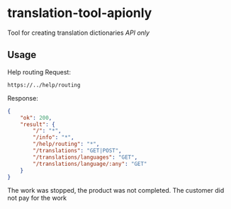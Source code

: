 # translation-tool-apionly
Tool for creating translation dictionaries _API only_

## Usage

Help routing Request:
```
https://../help/routing
```

Response:
```json
{
    "ok": 200,
    "result": {
        "/": "*",
        "/info": "*",
        "/help/routing": "*",
        "/translations": "GET|POST",
        "/translations/languages": "GET",
        "/translations/language/:any": "GET"
    }
}
```










The work was stopped, the product was not completed. The customer did not pay for the work
